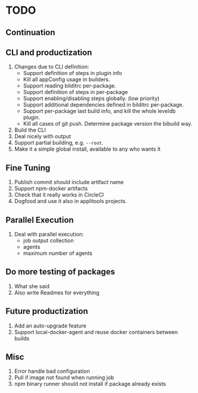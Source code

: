 # TODO

## Continuation

## CLI and productization

1. Changes due to CLI definition:
   * Support definition of steps in plugin info
   * Kill all appConfig usage in builders.
   * Support reading bilditrc per-package.
   * Support definition of steps in per-package
   * Support enabling/disabling steps globally. (low priority)
   * Support additional dependencies defined in bilditrc per-package.
   * Support per-package last build info, and kill the whole leveldb plugin.
   * Kill all cases of git push. Determine package version the bibuild way.
1. Build the CLI
1. Deal nicely with output
1. Support partial building, e.g. `--root`.
1. Make it a simple global install, available to any who wants it

## Fine Tuning

1. Publish commit should include artifact name
1. Support npm-docker artifacts
1. Check that it really works in CircleCI
1. Dogfood and use it also in applitools projects.

## Parallel Execution

1. Deal with parallel execution:
   * job output collection
   * agents
   * maximum number of agents

## Do more testing of packages

1. What she said
1. Also write Readmes for everything

## Future productization

1. Add an auto-upgrade feature
1. Support local-docker-agent and reuse docker containers between builds

## Misc

1. Error handle bad configuration
1. Pull if image not found when running job
1. npm binary runner should not install if package already exists
